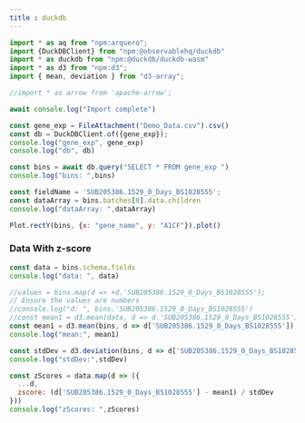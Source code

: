 ```yaml
---
title : duckdb
---
```


```js
import * as aq from "npm:arquero";
import {DuckDBClient} from "npm:@observablehq/duckdb"
import * as duckdb from "npm:@duckdb/duckdb-wasm"
import * as d3 from "npm:d3";
import { mean, deviation } from "d3-array";

//import * as arrow from 'apache-arrow';

await console.log("Import complete")
```
<!-- ```js
const db = DuckDBClient.of({gene_exp: FileAttachment("data/gene_expression_matrix_sub.csv")});
``` -->

<!-- ```js
// const gaia = FileAttachment("docs/.observablehq/cache/gene_expression_coldata.parquet").parquet()
const gene_exp = FileAttachment("gene_expression_matrix_sub.csv").csv()
const db = DuckDBClient.of({gene_exp});
console.log("gene_exp", gene_exp)
console.log("db", db)
``` -->

```js
const gene_exp = FileAttachment("Demo_Data.csv").csv()
const db = DuckDBClient.of({gene_exp});
console.log("gene_exp", gene_exp)
console.log("db", db)
```

```js
const bins = await db.query("SELECT * FROM gene_exp ")
console.log("bins: ",bins)

```

```js
const fieldName = 'SUB205386.1529_0_Days_BS1028555';
const dataArray = bins.batches[0].data.children
console.log("dataArray: ",dataArray)
```

<!-- ```js
const myTransposedArray = d3.transposeArray(bins)
console.log("myTransposedArray: ",myTransposedArray)

``` -->
<!-- ```js
const bins = await db.sql`SELECT *
FROM gene_exp
LIMIT 10`
```

```js
console.log("bins: ",bins)
``` -->




```js
Plot.rectY(bins, {x: "gene_name", y: "A1CF"}).plot()
```

### Data With z-score

```js
const data = bins.schema.fields
console.log("data: ", data)
```

```js
//values = bins.map(d => +d.'SUB205386.1529_0_Days_BS1028555');  
// Ensure the values are numbers
//console.log("d: ", bins.'SUB205386.1529_0_Days_BS1028555')
//const mean1 = d3.mean(data, d => d.'SUB205386.1529_0_Days_BS1028555')
const mean1 = d3.mean(bins, d => d['SUB205386.1529_0_Days_BS1028555']);
console.log("mean:", mean1)

const stdDev = d3.deviation(bins, d => d['SUB205386.1529_0_Days_BS1028555'])
console.log("stdDev:",stdDev)
```


```js
const zScores = data.map(d => ({
  ...d,
  zscore: (d['SUB205386.1529_0_Days_BS1028555'] - mean1) / stdDev
}))
console.log("zScores: ",zScores)
```
